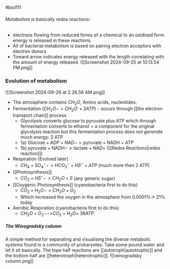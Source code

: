#biol111 
###### Metabolism is basically redox reactions:
- electrons flowing from reduced forms of a chemical to an oxidised form. energy is released in these reactions. 
- All of bacterial metabolism is based on pairing electron acceptors with electron donors
- Toward arrow indicates energy released with the length correlating with the amount of energy released. 
![[Screenshot 2024-09-25 at 10.13.54 PM.png]]

### Evolution of metabolism
![[Screenshot 2024-09-26 at 2.26.56 AM.png]]
- The atmosphere contains $CH_2O$, Amino acids, nucleotides.
- Fermentation ($CH_2O->CH_2O'+2ATP$) - occurs through [[the electron transport chain]] process
	- Glycolysis converts glucose to pyruvate plus ATP which through fermentation converts to ethanol + a component for the original glycolysis reaction but this fermentation process *does not generate much energy.* 2 ATP
	- 1a) $\text{Glucose} + ADP +NAD ->\text{pyruvate} + \text{NADH} + ATP$
	- 1b) $\text{pyruvate} + \text{NADH} -> \text{lactate} + NAD+$ ([[Redox Reactions|redox reaction]])
- Respiration (Evolved later)
	- $CH_4+SO_4^-->HCO_3^-+HS^-+ATP$ (much more then 2 ATP)
- [[Photosynthesis]]
	- $CO_2+{HS}^-->CH_2O+S$ (any generic sugar)
- [[Oxygenic Photosynthesis]] (cyanobacteria first to do this)
	- $CO_2+H_2O->CH_2O+O_2$
	- Which increased the oxygen in the atmosphere from 0.0001%-> 21% today
- Aerobic Respiration (cyanobacteria first to do this)
	- ${CH_2O}+{O_2}{-->}{CO_2}+{H_2O}+ ~36 \text{ATP}$ 

##### The Winogradsky column
A simple method for separating and visualising the diverse metabolic systems found in a community of prokaryotes. Take some pound water and let it sit basically. The tope half reactions are [[autotroph|autotrophic]] and the bottom half are [[heterotroph|heterotrophic]].
![[winogradsky column.png]]